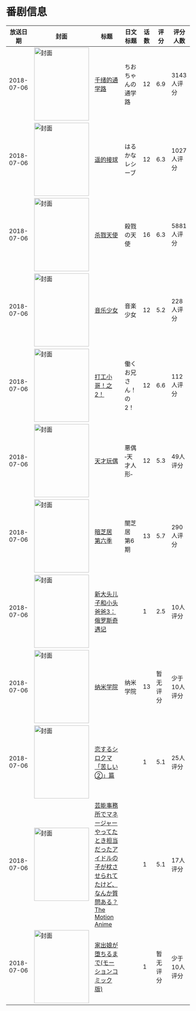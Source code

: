 # 番剧信息

|放送日期|封面|标题|日文标题|话数|评分|评分人数|
|---|---|---|---|---|---|---|
|2018-07-06|<img src="//lain.bgm.tv/pic/cover/c/13/a0/218226_pZXdL.jpg" alt="封面" style="width:150px;height:200px;object-fit:cover;">|[千绪的通学路](https://bangumi.tv/subject/218226)|ちおちゃんの通学路|12|6.9|3143人评分|
|2018-07-06|<img src="//lain.bgm.tv/pic/cover/c/1c/39/220375_5rFVZ.jpg" alt="封面" style="width:150px;height:200px;object-fit:cover;">|[遥的接球](https://bangumi.tv/subject/220375)|はるかなレシーブ|12|6.3|1027人评分|
|2018-07-06|<img src="//lain.bgm.tv/pic/cover/c/1a/b7/220566_0CMxK.jpg" alt="封面" style="width:150px;height:200px;object-fit:cover;">|[杀戮天使](https://bangumi.tv/subject/220566)|殺戮の天使|16|6.3|5881人评分|
|2018-07-06|<img src="//lain.bgm.tv/pic/cover/c/eb/78/240366_SH9Do.jpg" alt="封面" style="width:150px;height:200px;object-fit:cover;">|[音乐少女](https://bangumi.tv/subject/240366)|音楽少女|12|5.2|228人评分|
|2018-07-06|<img src="//lain.bgm.tv/pic/cover/c/23/01/241831_5Sa59.jpg" alt="封面" style="width:150px;height:200px;object-fit:cover;">|[打工小哥！之2！](https://bangumi.tv/subject/241831)|働くお兄さん！の2！|12|6.6|112人评分|
|2018-07-06|<img src="//lain.bgm.tv/pic/cover/c/ea/9b/242737_Tkztl.jpg" alt="封面" style="width:150px;height:200px;object-fit:cover;">|[天才玩偶](https://bangumi.tv/subject/242737)|悪偶 ‐天才人形‐|12|5.3|49人评分|
|2018-07-06|<img src="//lain.bgm.tv/pic/cover/c/7d/3e/250117_ZpxXb.jpg" alt="封面" style="width:150px;height:200px;object-fit:cover;">|[暗芝居 第六季](https://bangumi.tv/subject/250117)|闇芝居 第6期|13|5.7|290人评分|
|2018-07-06|<img src="//lain.bgm.tv/pic/cover/c/5a/5f/252631_Ejjnx.jpg" alt="封面" style="width:150px;height:200px;object-fit:cover;">|[新大头儿子和小头爸爸3：俄罗斯奇遇记](https://bangumi.tv/subject/252631)||1|2.5|10人评分|
|2018-07-06|<img src="//lain.bgm.tv/pic/cover/c/d8/c2/252736_tE5O0.jpg" alt="封面" style="width:150px;height:200px;object-fit:cover;">|[纳米学院](https://bangumi.tv/subject/252736)|纳米学院|13|暂无评分|少于10人评分|
|2018-07-06|<img src="//lain.bgm.tv/pic/cover/c/41/c3/253814_H83zz.jpg" alt="封面" style="width:150px;height:200px;object-fit:cover;">|[恋するシロクマ 「苦しい②」篇](https://bangumi.tv/subject/253814)||1|5.1|25人评分|
|2018-07-06|<img src="/img/no_icon_subject.png" alt="封面" style="width:150px;height:200px;object-fit:cover;">|[芸能事務所でマネージャーやってたとき担当だったアイドルの子が枕させられてたけど、なんか質問ある？ The Motion Anime](https://bangumi.tv/subject/287120)||1|5.1|17人评分|
|2018-07-06|<img src="/img/no_icon_subject.png" alt="封面" style="width:150px;height:200px;object-fit:cover;">|[家出娘が堕ちるまで(モーションコミック版)](https://bangumi.tv/subject/345041)||1|暂无评分|少于10人评分|
